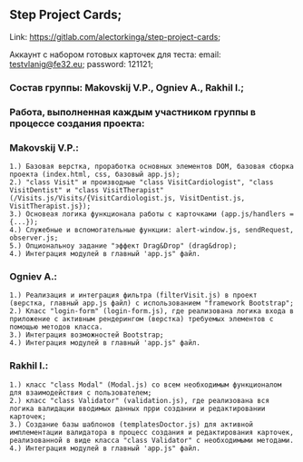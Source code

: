 ## Step Project Cards;

Link: https://gitlab.com/alectorkinga/step-project-cards;

Аккаунт с набором готовых карточек для теста:
  email:    testvlanig@fe32.eu;
  password: 121121;

### Состав группы: Makovskij V.P., Ogniev А., Rakhil I.;

### Работа, выполненная каждым участником группы в процессе создания проекта:
### Makovskij V.P.: 
    1.) Базовая верстка, проработка основных элементов DOM, базовая сборка проекта (index.html, css, базовый app.js);
    2.) "class Visit" и производные "class VisitCardiologist", "class VisitDentist" и "class VisitTherapist" (/Visits.js/Visits/{VisitCardiologist.js, VisitDentist.js, VisitTherapist.js});
    3.) Основеая логика функционала работы с карточками (app.js/handlers = {...});
    4.) Служебные и вспомогательные функции: alert-window.js, sendRequest, observer.js;
    5.) Опциональноу задание "эффект Drag&Drop" (drag&drop);
    4.) Интеграция модулей в главный 'app.js" файл.
### Ogniev А.:
    1.) Реализация и интеграция фильтра (filterVisit.js) в проект (верстка, главный app.js файл) с использованием "framework Bootstrap";
    2.) Класс "login-form" (login-form.js), где реализована логика входа в приложение с активным рендерингом (верстка) требуемых элементов с помощью методов класса.
    3.) Интеграция возможностей Bootstrap;
    4.) Интеграция модулей в главный 'app.js" файл.

### Rakhil I.:
    1.) класс "class Modal" (Modal.js) со всем необходимым функционалом для взаимодействия с пользователем;
    2.) класс "class Validator" (validation.js), где реализована вся логика валидации вводимых данных прри создании и редактировании карточек;
    3.) Создание базы шаблонов (templatesDoctor.js) для активной имплементации валидатора в процесс создания и редактирования карточек, реализованной в виде класса "class Validator" с необходимыми методами.
    4.) Интеграция модулей в главный 'app.js" файл.